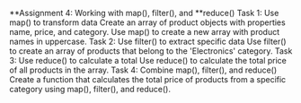 **Assignment 4:
 Working with map(), filter(), and **reduce()
Task 1: Use map() to transform data
Create an array of product objects with properties name, price, and category.
Use map() to create a new array with product names in uppercase.
Task 2: Use filter() to extract specific data
Use filter() to create an array of products that belong to the 'Electronics' category.
Task 3: Use reduce() to calculate a total
Use reduce() to calculate the total price of all products in the array.
Task 4: Combine map(), filter(), and reduce()
Create a function that calculates the total price of products from a specific category using map(), filter(), and reduce().
